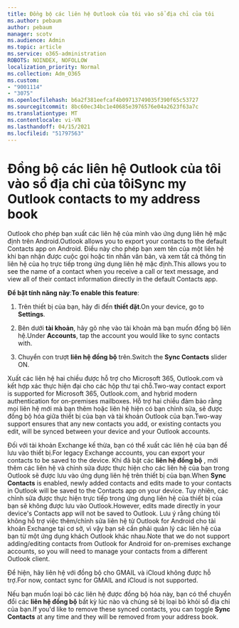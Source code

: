```yaml
---
title: Đồng bộ các liên hệ Outlook của tôi vào sổ địa chỉ của tôi
ms.author: pebaum
author: pebaum
manager: scotv
ms.audience: Admin
ms.topic: article
ms.service: o365-administration
ROBOTS: NOINDEX, NOFOLLOW
localization_priority: Normal
ms.collection: Adm_O365
ms.custom:
- "9001114"
- "3075"
ms.openlocfilehash: b6a2f381eefcaf4b09713749035f390f65c53727
ms.sourcegitcommit: 8bc60ec34bc1e40685e3976576e04a2623f63a7c
ms.translationtype: MT
ms.contentlocale: vi-VN
ms.lasthandoff: 04/15/2021
ms.locfileid: "51797563"
---
```

# <a name="sync-my-outlook-contacts-to-my-address-book"></a><span data-ttu-id="4c1cc-102">Đồng bộ các liên hệ Outlook của tôi vào sổ địa chỉ của tôi</span><span class="sxs-lookup"><span data-stu-id="4c1cc-102">Sync my Outlook contacts to my address book</span></span>

<span data-ttu-id="4c1cc-103">Outlook cho phép bạn xuất các liên hệ của mình vào ứng dụng liên hệ mặc định trên Android.</span><span class="sxs-lookup"><span data-stu-id="4c1cc-103">Outlook allows you to export your contacts to the default Contacts app on Android.</span></span> <span data-ttu-id="4c1cc-104">Điều này cho phép bạn xem tên của một liên hệ khi bạn nhận được cuộc gọi hoặc tin nhắn văn bản, và xem tất cả thông tin liên hệ của họ trực tiếp trong ứng dụng liên hệ mặc định.</span><span class="sxs-lookup"><span data-stu-id="4c1cc-104">This allows you to see the name of a contact when you receive a call or text message, and view all of their contact information directly in the default Contacts app.</span></span>
 
<span data-ttu-id="4c1cc-105">**Để bật tính năng này**:</span><span class="sxs-lookup"><span data-stu-id="4c1cc-105">**To enable this feature**:</span></span>
 
1. <span data-ttu-id="4c1cc-106">Trên thiết bị của bạn, hãy đi đến **thiết đặt**.</span><span class="sxs-lookup"><span data-stu-id="4c1cc-106">On your device, go to **Settings**.</span></span>

2. <span data-ttu-id="4c1cc-107">Bên dưới **tài khoản**, hãy gõ nhẹ vào tài khoản mà bạn muốn đồng bộ liên hệ.</span><span class="sxs-lookup"><span data-stu-id="4c1cc-107">Under **Accounts**, tap the account you would like to sync contacts with.</span></span>

3. <span data-ttu-id="4c1cc-108">Chuyển con trượt **liên hệ đồng bộ** trên.</span><span class="sxs-lookup"><span data-stu-id="4c1cc-108">Switch the **Sync Contacts** slider ON.</span></span>
 
<span data-ttu-id="4c1cc-109">Xuất các liên hệ hai chiều được hỗ trợ cho Microsoft 365, Outlook.com và kết hợp xác thực hiện đại cho các hộp thư tại chỗ.</span><span class="sxs-lookup"><span data-stu-id="4c1cc-109">Two-way contact export is supported for Microsoft 365, Outlook.com, and hybrid modern authentication for on-premises mailboxes.</span></span> <span data-ttu-id="4c1cc-110">Hỗ trợ hai chiều đảm bảo rằng mọi liên hệ mới mà bạn thêm hoặc liên hệ hiện có bạn chỉnh sửa, sẽ được đồng bộ hóa giữa thiết bị của bạn và tài khoản Outlook của bạn.</span><span class="sxs-lookup"><span data-stu-id="4c1cc-110">Two-way support ensures that any new contacts you add, or existing contacts you edit, will be synced between your device and your Outlook accounts.</span></span>
 
<span data-ttu-id="4c1cc-111">Đối với tài khoản Exchange kế thừa, bạn có thể xuất các liên hệ của bạn để lưu vào thiết bị.</span><span class="sxs-lookup"><span data-stu-id="4c1cc-111">For legacy Exchange accounts, you can export your contacts to be saved to the device.</span></span> <span data-ttu-id="4c1cc-112">Khi đã bật các **liên hệ đồng bộ** , mới thêm các liên hệ và chỉnh sửa được thực hiện cho các liên hệ của bạn trong Outlook sẽ được lưu vào ứng dụng liên hệ trên thiết bị của bạn.</span><span class="sxs-lookup"><span data-stu-id="4c1cc-112">When **Sync Contacts** is enabled, newly added contacts and edits made to your contacts in Outlook will be saved to the Contacts app on your device.</span></span> <span data-ttu-id="4c1cc-113">Tuy nhiên, các chỉnh sửa được thực hiện trực tiếp trong ứng dụng liên hệ của thiết bị của bạn sẽ không được lưu vào Outlook.</span><span class="sxs-lookup"><span data-stu-id="4c1cc-113">However, edits made directly in your device's Contacts app will not be saved to Outlook.</span></span> <span data-ttu-id="4c1cc-114">Lưu ý rằng chúng tôi không hỗ trợ việc thêm/chỉnh sửa liên hệ từ Outlook for Android cho tài khoản Exchange tại cơ sở, vì vậy bạn sẽ cần phải quản lý các liên hệ của bạn từ một ứng dụng khách Outlook khác nhau.</span><span class="sxs-lookup"><span data-stu-id="4c1cc-114">Note that we do not support adding/editing contacts from Outlook for Android for on-premises exchange accounts, so you will need to manage your contacts from a different Outlook client.</span></span>
 
<span data-ttu-id="4c1cc-115">Để hiện, hãy liên hệ với đồng bộ cho GMAIL và iCloud không được hỗ trợ.</span><span class="sxs-lookup"><span data-stu-id="4c1cc-115">For now, contact sync for GMAIL and iCloud is not supported.</span></span>
 
<span data-ttu-id="4c1cc-116">Nếu bạn muốn loại bỏ các liên hệ được đồng bộ hóa này, bạn có thể chuyển đổi các **liên hệ đồng bộ** bất kỳ lúc nào và chúng sẽ bị loại bỏ khỏi sổ địa chỉ của bạn.</span><span class="sxs-lookup"><span data-stu-id="4c1cc-116">If you'd like to remove these synced contacts, you can toggle **Sync Contacts** at any time and they will be removed from your address book.</span></span>
